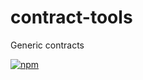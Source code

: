 # contract-tools

Generic contracts

[
![npm](https://img.shields.io/badge/npm-v1.0.0-blue.svg)](https://www.npmjs.com/package/@digix/contract-tools)
